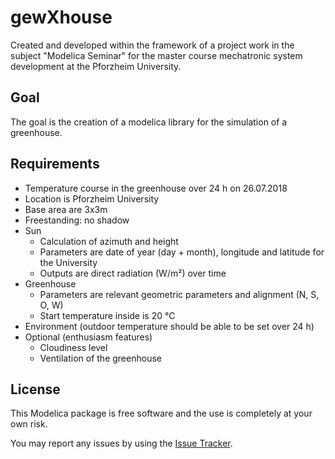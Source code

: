 # gewXhouse

Created and developed within the framework of a project work in the subject "Modelica Seminar" for the master course mechatronic system development at the Pforzheim University.

## Goal

The goal is the creation of a modelica library for the simulation of a greenhouse.

## Requirements

- Temperature course in the greenhouse over 24 h on 26.07.2018
- Location is Pforzheim University
- Base area are 3x3m
- Freestanding: no shadow
- Sun
  - Calculation of azimuth and height
  - Parameters are date of year (day + month), longitude and latitude for the University
  - Outputs are direct radiation (W/m²) over time
- Greenhouse
  - Parameters are relevant geometric parameters and alignment (N, S, O, W)
  - Start temperature inside is 20 °C
- Environment (outdoor temperature should be able to be set over 24 h)
- Optional (enthusiasm features)
  - Cloudiness level
  - Ventilation of the greenhouse
  
## License

This Modelica package is free software and the use is completely at your own risk.

You may report any issues by using the [Issue Tracker](../../issues).
